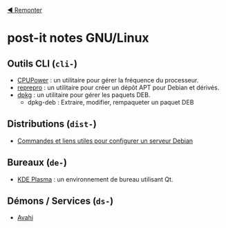 [:arrow_backward: Remonter](..)

# post-it notes GNU/Linux

## Outils CLI (`cli-`)

* [CPUPower](cli-cpupower.md) : un utilitaire pour gérer la fréquence du processeur.
* [reprepro](cli-reprepro.md) : un utilitaire pour créer un dépôt APT pour Debian et dérivés.
* [dpkg](cli-dpkg.md) : un utilitaire pour gérer les paquets DEB.
  * dpkg-deb : Extraire, modifier, rempaqueter un paquet DEB

## Distributions (`dist-`)

 * [Commandes et liens utiles pour configurer un serveur Debian](dist-debian.md)

## Bureaux (`de-`)

* [KDE Plasma](de-kde.md) : un environnement de bureau utilisant Qt.

## Démons / Services (`ds-`)

* [Avahi](ds-avahi-daemon.md)

